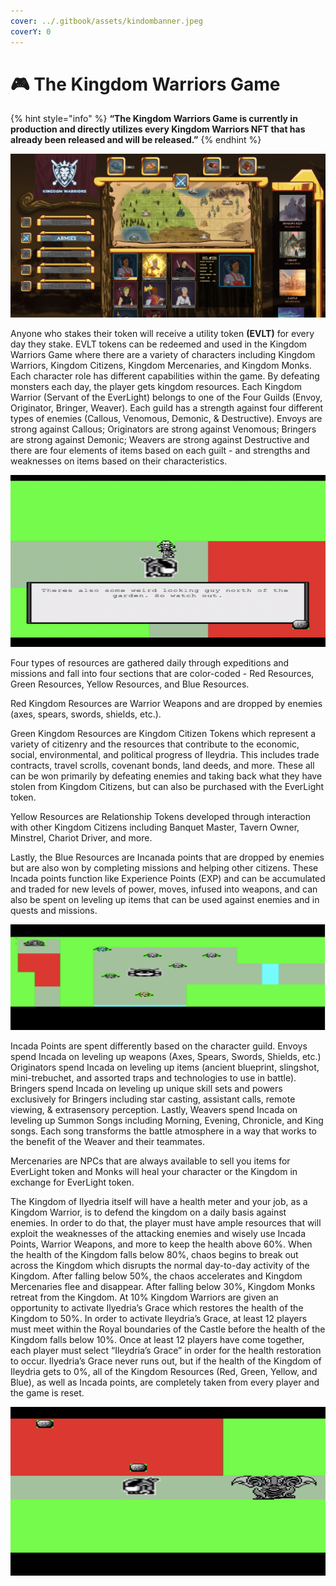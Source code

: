 ```yaml
---
cover: ../.gitbook/assets/kindombanner.jpeg
coverY: 0
---
```


# 🎮 The Kingdom Warriors Game

{% hint style="info" %}
**“The Kingdom Warriors Game is currently in production and directly utilizes every Kingdom Warriors NFT that has already been released and will be released.”**
{% endhint %}

![](<../.gitbook/assets/Final (1).png>)

Anyone who stakes their token will receive a utility token **(EVLT)** for every day they stake. EVLT tokens can be redeemed and used in the Kingdom Warriors Game where there are a variety of characters including Kingdom Warriors, Kingdom Citizens, Kingdom Mercenaries, and Kingdom Monks. Each character role has different capabilities within the game. By defeating monsters each day, the player gets kingdom resources. Each Kingdom Warrior (Servant of the EverLight) belongs to one of the Four Guilds (Envoy, Originator, Bringer, Weaver). Each guild has a strength against four different types of enemies (Callous, Venomous, Demonic, & Destructive). Envoys are strong against Callous; Originators are strong against Venomous; Bringers are strong against Demonic; Weavers are strong against Destructive and there are four elements of items based on each guilt - and strengths and weaknesses on items based on their characteristics.

![](<../.gitbook/assets/Screen Shot 2022-07-06 at 9.25.33 PM.png>)

Four types of resources are gathered daily through expeditions and missions and fall into four sections that are color-coded - Red Resources, Green Resources, Yellow Resources, and Blue Resources.

Red Kingdom Resources are Warrior Weapons and are dropped by enemies (axes, spears, swords, shields, etc.).

Green Kingdom Resources are Kingdom Citizen Tokens which represent a variety of citizenry and the resources that contribute to the economic, social, environmental, and political progress of Ileydria. This includes trade contracts, travel scrolls, covenant bonds, land deeds, and more. These all can be won primarily by defeating enemies and taking back what they have stolen from Kingdom Citizens, but can also be purchased with the EverLight token.

Yellow Resources are Relationship Tokens developed through interaction with other Kingdom Citizens including Banquet Master, Tavern Owner, Minstrel, Chariot Driver, and more.

Lastly, the Blue Resources are Incanada points that are dropped by enemies but are also won by completing missions and helping other citizens. These Incada points function like Experience Points (EXP) and can be accumulated and traded for new levels of power, moves, infused into weapons, and can also be spent on leveling up items that can be used against enemies and in quests and missions.

![](<../.gitbook/assets/Screen Shot 2022-07-06 at 9.26.04 PM.png>)

Incada Points are spent differently based on the character guild. Envoys spend Incada on leveling up weapons (Axes, Spears, Swords, Shields, etc.) Originators spend Incada on leveling up items (ancient blueprint, slingshot, mini-trebuchet, and assorted traps and technologies to use in battle). Bringers spend Incada on leveling up unique skill sets and powers exclusively for Bringers including star casting, assistant calls, remote viewing, & extrasensory perception. Lastly, Weavers spend Incada on leveling up Summon Songs including Morning, Evening, Chronicle, and King songs. Each song transforms the battle atmosphere in a way that works to the benefit of the Weaver and their teammates.

Mercenaries are NPCs that are always available to sell you items for EverLight token and Monks will heal your character or the Kingdom in exchange for EverLight token.

The Kingdom of Ilyedria itself will have a health meter and your job, as a Kingdom Warrior, is to defend the kingdom on a daily basis against enemies. In order to do that, the player must have ample resources that will exploit the weaknesses of the attacking enemies and wisely use Incada Points, Warrior Weapons, and more to keep the health above 60%. When the health of the Kingdom falls below 80%, chaos begins to break out across the Kingdom which disrupts the normal day-to-day activity of the Kingdom. After falling below 50%, the chaos accelerates and Kingdom Mercenaries flee and disappear. After falling below 30%, Kingdom Monks retreat from the Kingdom. At 10% Kingdom Warriors are given an opportunity to activate Ilyedria’s Grace which restores the health of the Kingdom to 50%. In order to activate Ileydria’s Grace, at least 12 players must meet within the Royal boundaries of the Castle before the health of the Kingdom falls below 10%. Once at least 12 players have come together, each player must select “Ileydria’s Grace” in order for the health restoration to occur. Ilyedria’s Grace never runs out, but if the health of the Kingdom of Ileydria gets to 0%, all of the Kingdom Resources (Red, Green, Yellow, and Blue), as well as Incada points, are completely taken from every player and the game is reset.

![](<../.gitbook/assets/Screen Shot 2022-07-06 at 9.27.31 PM.png>)
